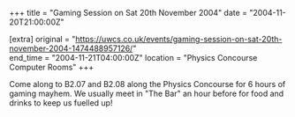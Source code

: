 +++
title = "Gaming Session on Sat 20th November 2004"
date = "2004-11-20T21:00:00Z"

[extra]
original = "https://uwcs.co.uk/events/gaming-session-on-sat-20th-november-2004-1474488957126/"    
end_time = "2004-11-21T04:00:00Z"
location = "Physics Concourse Computer Rooms"
+++

Come along to B2.07 and B2.08 along the Physics Concourse for 6 hours of gaming mayhem. We usually meet in "The Bar" an hour before for food and drinks to keep us fuelled up\!


